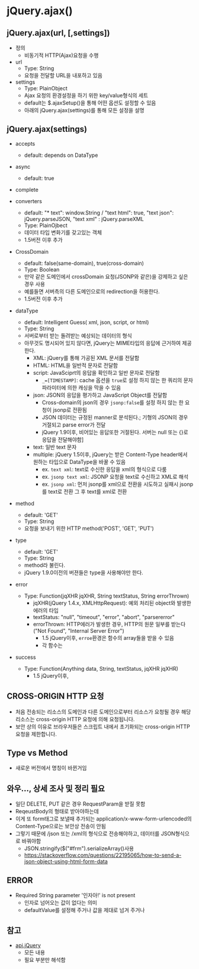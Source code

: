 # jQuery.ajax()
## jQuery.ajax(url, [,settings])
 - 정의
 	 - 비동기적 HTTP(Ajax)요청을 수행
 - url
 	 - Type: String
 	 - 요청을 전달할 URL을 내포하고 있음
 - settings
 	 - Type: PlainObject
 	 - Ajax 요청의 환경설정을 하기 위한 key/value형식의 세트
 	 - default는 $.ajaxSetup()을 통해 어떤 옵션도 설정할 수 있음
 	 - 아래의 jQuery.ajax(settings)를 통해 모든 설정을 설명

## jQuery.ajax(settings)
 - accepts
 	 - default: depends on DataType
 - async
 	 - default: true

 - complete

 - converters
 	 - default: "* text": window.String / "text html": true, "text json": jQuery.parseJSON, "text xml" : jQuery.parseXML
 	 - Type: PlainOjbect
 	 - 데이터 타입 변화기를 갖고있는 객체
 	 - 1.5버전 이후 추가

 - CrossDomain
 	 - default: false(same-domain), true(cross-domain)
 	 - Type: Boolean
 	 - 만약 같은 도메인에서 crossDomain 요청(JSONP와 같은)을 강제하고 싶은 경우 사용
 	 - 예를들면 서버측의 다른 도메인으로의 redirection을 허용한다.
 	 - 1.5버전 이후 추가

 - dataType
 	 - default: Intelligent Guess( xml, json, script, or html)
 	 - Type: String
 	 - 서버로부터 받는 돌려받는 예상되는 데이터의 형식
 	 - 아무것도 명시되어 있지 않다면, jQuery는 MIME타입의 응답에 근거하여 제공한다.
 	 	 - XML: jQuery를 통해 가공된 XML 문서를 전달함
 	 	 - HTML: HTML을 일반적 문자로 전달함
 	 	 - script: JavaSciprt의 응답을 확인하고 일반 문자로 전달함
 	 	 	 - `_=[TIMESTAMP]`: cache 옵션을 `true`로 설정 하지 않는 한 쿼리의 문자 파라미터에 의한 캐싱을 막을 수 있음
 	 	 - json: JSON의 응답을 평가하고 JavaScript Object를 전달함
 	 	 	 - Cross-domain의 json의 경우 `jsonp:false`를 설정 하지 않는 한 요청이 jsonp로 전환됨
 	 	 	 - JSON 데이터는 규정된 manner로 분석된다.; 기형의 JSON의 경우 거절되고 parse error가 전달
 	 	 	 - jQuery 1.9이후, 비어있는 응답또한 거절된다. 서버는 null 또는 {}로 응답을 전달해야함]
 	 	 - text: 일반 text 문자
 	 	 - multiple: jQuery 1.5이후, jQuery는 받은 Content-Type header에서 원하는 타입으로 DataType을 바꿀 수 있음
 	 	 	 - ex. `text xml`: text로 수신한 응답을 xml의 형식으로 다룸
 	 	 	 - ex. `jsonp text xml`: JSONP 요청을 text로 수신하고 XML로 해석
 	 	 	 - ex. `jsonp xml`: 먼저 jsonp를 xml으로 전환을 시도하고 실패시 jsonp를 text로 전환 그 후 text를 xml로 전환

 - method
 	 - default: 'GET'
 	 - Type: String
 	 - 요청을 보내기 위한 HTTP method('POST', 'GET', 'PUT')
 - type
 	 - default: 'GET'
 	 - Type: String
 	 - method라 불린다.
 	 - jQuery 1.9.0이전의 버젼들은 type을 사용해야만 한다.

  - error
 	 - Type: Function(jqXHR jqXHR, String textStatus, String errorThrown)
 		 - jqXHR(jQuery 1.4.x, XMLHttpRequest): 예외 처리된 object와 발생한 에러의 타입
 		 - textStatus: "null", "timeout", "error", "abort", "parsererror"
 		 - errorThrown: HTTP에러가 발생한 경우, HTTP의 원문 일부를 받는다("Not Found", "Internal Server Error") 
 		 	 - 1.5 jQuery이후, `erroe`환경은 함수의 array들을 받을 수 있음
 		 	 - 각 함수는 
 - success
 	 - Type: Function(Anything data, String, textStatus, jqXHR jqXHR)
 	 	 - 1.5 jQuery이후, 


## CROSS-ORIGIN HTTP 요청
 - 처음 전송되는 리소스의 도메인과 다른 도메인으로부터 리소스가 요청될 경우 해당 리소스는 cross-origin HTTP 요청에 의해 요청됩니다.
 - 보안 상의 이유로 브라우저들은 스크립트 내에서 초기화되는 cross-origin HTTP 요청을 제한합니다.

 
## Type vs Method
 - 새로운 버전에서 명칭이 바뀐거임

## 와우..., 상세 조사 및 정리 필요
 - 일단 DELETE, PUT 같은 경우 RequestParam을 받질 못함
 - ReqeustBody의 형태로 받아야하는데
 - 이게 또 form태그로 보낼때 추가되는 application/x-www-form-urlencoded의 Content-Type으로는 보안상 전송이 안됨
 - 그렇기 때문에 /json 또는 /xml의 형식으로 전송해야하고, 데이터를 JSON형식으로 바꿔야함
	 - JSON.stringify($("#frm").serializeArray()사용
	 - https://stackoverflow.com/questions/22195065/how-to-send-a-json-object-using-html-form-data

## ERROR 
 - Required String parameter '인자아!' is not present
 	 - 인자로 넘어오는 값이 없다는 의미
 	 - defaultValue를 설정해 주거나 값을 제대로 넘겨 주거나

## 참고
 - [api.jQuery](http://api.jquery.com/jquery.ajax/ "jQuery")
	 - 모든 내용
	 - 필요 부분만 해석함